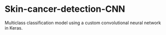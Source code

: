 # Skin-cancer-detection-CNN
Multiclass classification model using a custom convolutional neural network in Keras. 
